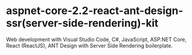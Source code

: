 # aspnet-core-2.2-react-ant-design-ssr(server-side-rendering)-kit
Web development with Visual Studio Code, C#, JavaScript, ASP.NET Core, React (ReactJS), ANT Design with Server Side Rendering boilerplate.
